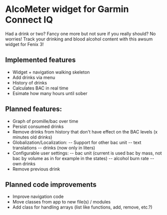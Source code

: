 # AlcoMeter widget for Garmin Connect IQ
Had a drink or two? Fancy one more but not sure if you really should? No worries! Track your drinking and blood alcohol content with this awsum widget for Fenix 3!

## Implemented features
- Widget + navigation walking skeleton
- Add drinks via menu
- History of drinks
- Calculates BAC in real time
- Esimate how many hours until sober

## Planned features:
- Graph of promille/bac over time
- Persist consumed drinks
- Remove drinks from history that don't have effect on the BAC levels (x minutes old drinks)
- Globalization/Localization:
-- Support for other bac unit
-- text translations
-- drinks (now only in liters)
- Configurable user settings: 
-- bac unit (current is used bac by mass, not bac by volume as in for example in the states) 
-- alcohol burn rate
-- own drinks
- Remove previous drink

## Planned code improvements
- Improve navigation code
- Move classes from app to new file(s) / modules
- Add class for handling arrays (list like functions, add, remove, etc.?)